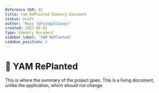 ```yaml
---
Reference YGP: 01
title: Yam RePlanted Summary Document
status: Draft
author: 'Ross (@rossgalloway)'
created: 2022-06-02
type: Summary Document
sidebar_label: 'YAM RePlanted'
sidebar_position: 2
---
```


# 🍠 YAM RePlanted 

This is where the summary of the project goes. This is a living document, unlike the application, which should not change.
